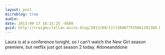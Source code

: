 ```yaml
---
layout: post
microblog: true
audio: 
date: 2013-09-17 16:15:25 -0500
guid: http://craigmcclellan.micro.blog/2013/09/17/t380077555061391360.html
---
```

Laura is at a conference tonight, so I can’t watch the New Girl season premiere, but netflix just got season 2 today. #doneanddone
